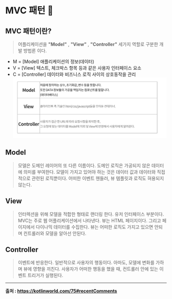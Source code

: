 # MVC 패턴 💃

## MVC 패턴이란? 
> 어플리케이션을 **"Model"** , **"View"** , **"Controller"** 세가지 역할로 구분한 개발 방법론 이다.
- M = [Model]  애플리케이션의 정보(데이터)
- V = [View]  텍스트, 체크박스 항목 등과 같은 사용자 인터페이스 요소
- C = [Controller]  데이터와 비즈니스 로직 사이의 상호동작을 관리
![mvc_img](./Image/mvc_img.png)

## Model
> 모델은 도메인 레이어의 또 다른 이름이다. 도메인 로직은 가공되지 않은 데이터에 의미를 부여한다. 모델이 가지고 있어야 하는 것은 데이터 값과 데이터와 직접적으로 관련된 로직뿐이다. 어떠한 이벤트 헨들러, 뷰 템플릿과 로직도 혀용되지 않는다.

## View
> 인터렉션을 위해 모델을 적합한 형태로 랜더링 한다. 유저 인터페이스 부분이다. MVC는 주로 웹 어플리케이션에서 나타낸다. 뷰는 HTML 페이지이다. 그리고 페이지에서 다이나믹 데이터를 수집한다. 뷰는 어떠한 로직도 가지고 있으면 안되며 컨트롤러와 모델을 알아선 안된다.

## Controller
> 이벤트에 반응한다. 일반적으로 사용자의 행동이다. 아마도, 모델에 변화를 가하며 뷰에 영향을 끼친다. 사용자가 어떠한 행동을 했을 때, 컨트롤러 안에 있는 이벤트 트리거가 실행된다.

---

**출처 : https://kotlinworld.com/75#recentComments**